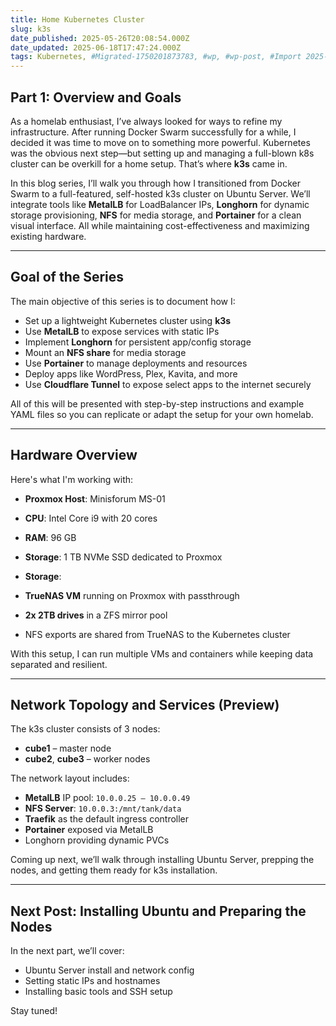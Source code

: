 ```yaml
---
title: Home Kubernetes Cluster
slug: k3s
date_published: 2025-05-26T20:08:54.000Z
date_updated: 2025-06-18T17:47:24.000Z
tags: Kubernetes, #Migrated-1750201873783, #wp, #wp-post, #Import 2025-06-17 16:11
---
```


## Part 1: Overview and Goals

As a homelab enthusiast, I’ve always looked for ways to refine my infrastructure. After running Docker Swarm successfully for a while, I decided it was time to move on to something more powerful. Kubernetes was the obvious next step—but setting up and managing a full-blown k8s cluster can be overkill for a home setup. That’s where **k3s** came in.

In this blog series, I’ll walk you through how I transitioned from Docker Swarm to a full-featured, self-hosted k3s cluster on Ubuntu Server. We’ll integrate tools like **MetalLB** for LoadBalancer IPs, **Longhorn** for dynamic storage provisioning, **NFS** for media storage, and **Portainer** for a clean visual interface. All while maintaining cost-effectiveness and maximizing existing hardware.

---

## Goal of the Series

The main objective of this series is to document how I:

- Set up a lightweight Kubernetes cluster using **k3s**
- Use **MetalLB** to expose services with static IPs
- Implement **Longhorn** for persistent app/config storage
- Mount an **NFS share** for media storage
- Use **Portainer** to manage deployments and resources
- Deploy apps like WordPress, Plex, Kavita, and more
- Use **Cloudflare Tunnel** to expose select apps to the internet securely

All of this will be presented with step-by-step instructions and example YAML files so you can replicate or adapt the setup for your own homelab.

---

## Hardware Overview

Here's what I'm working with:

- **Proxmox Host**: Minisforum MS-01
- **CPU**: Intel Core i9 with 20 cores
- **RAM**: 96 GB
- **Storage**: 1 TB NVMe SSD dedicated to Proxmox

- **Storage**:
- **TrueNAS VM** running on Proxmox with passthrough
- **2x 2TB drives** in a ZFS mirror pool
- NFS exports are shared from TrueNAS to the Kubernetes cluster

With this setup, I can run multiple VMs and containers while keeping data separated and resilient.

---

## Network Topology and Services (Preview)

The k3s cluster consists of 3 nodes:

- **cube1** – master node
- **cube2**, **cube3** – worker nodes

The network layout includes:

- **MetalLB** IP pool: `10.0.0.25 – 10.0.0.49`
- **NFS Server**: `10.0.0.3:/mnt/tank/data`
- **Traefik** as the default ingress controller
- **Portainer** exposed via MetalLB
- Longhorn providing dynamic PVCs

Coming up next, we’ll walk through installing Ubuntu Server, prepping the nodes, and getting them ready for k3s installation.

---

## Next Post: Installing Ubuntu and Preparing the Nodes

In the next part, we’ll cover:

- Ubuntu Server install and network config
- Setting static IPs and hostnames
- Installing basic tools and SSH setup

Stay tuned!
